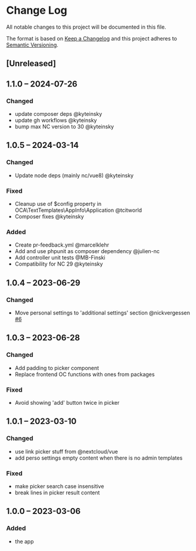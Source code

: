 # Change Log
All notable changes to this project will be documented in this file.

The format is based on [Keep a Changelog](http://keepachangelog.com/)
and this project adheres to [Semantic Versioning](http://semver.org/).

## [Unreleased]

## 1.1.0 – 2024-07-26

### Changed
* update composer deps @kyteinsky
* update gh workflows @kyteinsky
* bump max NC version to 30 @kyteinsky

## 1.0.5 – 2024-03-14

### Changed
* Update node deps (mainly nc/vue8) @kyteinsky

### Fixed
* Cleanup use of $config property in OCA\TextTemplates\AppInfo\Application @tcitworld
* Composer fixes @kyteinsky

### Added
* Create pr-feedback.yml @marcelklehr
* Add and use phpunit as composer dependency @julien-nc
* Add controller unit tests @MB-Finski
* Compatibility for NC 29 @kyteinsky

## 1.0.4 – 2023-06-29

### Changed

- Move personal settings to 'additional settings' section @nickvergessen [#6](https://github.com/nextcloud/text_templates/pull/6)

## 1.0.3 – 2023-06-28

### Changed

- Add padding to picker component
- Replace frontend OC functions with ones from packages

### Fixed

- Avoid showing 'add' button twice in picker

## 1.0.1 – 2023-03-10
### Changed
- use link picker stuff from @nextcloud/vue
- add perso settings empty content when there is no admin templates

### Fixed
- make picker search case insensitive
- break lines in picker result content

## 1.0.0 – 2023-03-06
### Added
* the app
